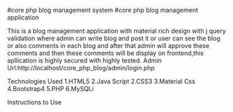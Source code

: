 #core php blog management system
#core php blog management application

This is a blog management application with material rich design with j query validation where admin can write blog and post it or user can see the blog or also comments in each blog and after that admin will approve these comments and then these comments will be display on frontend,this apllication is highly secured with highly tested.
Admin Url:http://localhost/core_php_blog/admin/login.php

Technologies Used
1.HTML5
2.Java Script
2.CSS3 
3.Material Css
4.Bootstrap4
5.PHP
6.MySQLi

Instructions to Use
